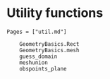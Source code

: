 # Utility functions

```@index
Pages = ["util.md"]
```

```@docs
    GeometryBasics.Rect
    GeometryBasics.mesh
    guess_domain
    meshunion
    obspoints_plane
```
